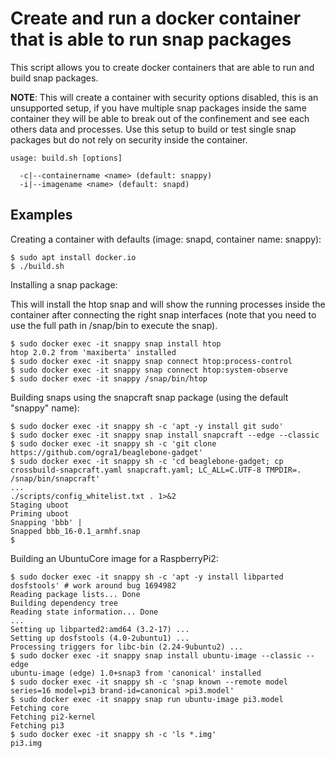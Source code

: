 # Create and run a docker container that is able to run snap packages

This script allows you to create docker containers that are able to run and
build snap packages.

**NOTE**: This will create a container with security options disabled, this is an unsupported setup, if you have multiple snap packages inside the same container they will be able to break out of the confinement and see each others data and processes. Use this setup to build or test single snap packages but do not rely on security inside the container.

```
usage: build.sh [options]

  -c|--containername <name> (default: snappy)
  -i|--imagename <name> (default: snapd)
```

## Examples

Creating a container with defaults (image: snapd, container name: snappy):

```
$ sudo apt install docker.io
$ ./build.sh
```

Installing a snap package:

This will install the htop snap and will show the running processes inside the container after connecting the right snap interfaces (note that you need to use the full path in /snap/bin to execute the snap).

```
$ sudo docker exec -it snappy snap install htop
htop 2.0.2 from 'maxiberta' installed
$ sudo docker exec -it snappy snap connect htop:process-control
$ sudo docker exec -it snappy snap connect htop:system-observe
$ sudo docker exec -it snappy /snap/bin/htop
```

Building snaps using the snapcraft snap package (using the default "snappy" name):

```
$ sudo docker exec -it snappy sh -c 'apt -y install git sudo'
$ sudo docker exec -it snappy snap install snapcraft --edge --classic
$ sudo docker exec -it snappy sh -c 'git clone https://github.com/ogra1/beaglebone-gadget'
$ sudo docker exec -it snappy sh -c 'cd beaglebone-gadget; cp crossbuild-snapcraft.yaml snapcraft.yaml; LC_ALL=C.UTF-8 TMPDIR=. /snap/bin/snapcraft'
...
./scripts/config_whitelist.txt . 1>&2
Staging uboot
Priming uboot
Snapping 'bbb' |
Snapped bbb_16-0.1_armhf.snap
$
```

Building an UbuntuCore image for a RaspberryPi2:
```
$ sudo docker exec -it snappy sh -c 'apt -y install libparted dosfstools' # work around bug 1694982
Reading package lists... Done
Building dependency tree
Reading state information... Done
...
Setting up libparted2:amd64 (3.2-17) ...
Setting up dosfstools (4.0-2ubuntu1) ...
Processing triggers for libc-bin (2.24-9ubuntu2) ...
$ sudo docker exec -it snappy snap install ubuntu-image --classic --edge
ubuntu-image (edge) 1.0+snap3 from 'canonical' installed
$ sudo docker exec -it snappy sh -c 'snap known --remote model series=16 model=pi3 brand-id=canonical >pi3.model'
$ sudo docker exec -it snappy snap run ubuntu-image pi3.model
Fetching core
Fetching pi2-kernel
Fetching pi3
$ sudo docker exec -it snappy sh -c 'ls *.img'
pi3.img
```
